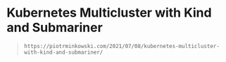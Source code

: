 # Kubernetes Multicluster with Kind and Submariner

> ```https://piotrminkowski.com/2021/07/08/kubernetes-multicluster-with-kind-and-submariner/```

